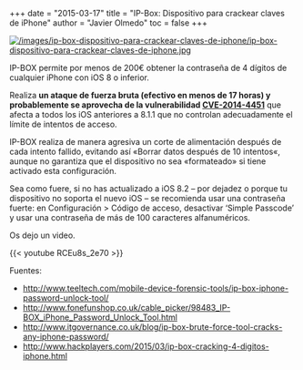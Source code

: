 +++
date = "2015-03-17"
title = "IP-Box: Dispositivo para crackear claves de iPhone"
author = "Javier Olmedo"
toc = false
+++

[![/images/ip-box-dispositivo-para-crackear-claves-de-iphone/ip-box-dispositivo-para-crackear-claves-de-iphone.jpg](/images/ip-box-dispositivo-para-crackear-claves-de-iphone/ip-box-dispositivo-para-crackear-claves-de-iphone_banner.jpg)](/images/ip-box-dispositivo-para-crackear-claves-de-iphone/ip-box-dispositivo-para-crackear-claves-de-iphone_banner.jpg)

IP-BOX permite por menos de 200€ obtener la contraseña de 4 dígitos de cualquier iPhone con iOS 8 o inferior.

Realiza **un ataque de fuerza bruta (efectivo en menos de 17 horas) y probablemente se aprovecha de la vulnerabilidad [CVE-2014-4451](https://cve.mitre.org/cgi-bin/cvename.cgi?name=CVE-2014-4451)** que afecta a todos los iOS anteriores a 8.1.1 que no controlan adecuadamente el límite de intentos de acceso.

IP-BOX realiza de manera agresiva un corte de alimentación después de cada intento fallido, evitando así «Borrar datos después de 10 intentos«, aunque no garantiza que el dispositivo no sea «formateado» si tiene activado esta configuración.

Sea como fuere, si no has actualizado a iOS 8.2 – por dejadez o porque tu dispositivo no soporta el nuevo iOS – se recomienda usar una contraseña fuerte: en Configuración > Código de acceso, desactivar ‘Simple Passcode’ y usar una contraseña de más de 100 caracteres alfanuméricos.

Os dejo un video.

{{< youtube RCEu8s_2e70 >}}

Fuentes:

- http://www.teeltech.com/mobile-device-forensic-tools/ip-box-iphone-password-unlock-tool/
- http://www.fonefunshop.co.uk/cable_picker/98483_IP-BOX_iPhone_Password_Unlock_Tool.html
- http://www.itgovernance.co.uk/blog/ip-box-brute-force-tool-cracks-any-iphone-password/
- http://www.hackplayers.com/2015/03/ip-box-cracking-4-digitos-iphone.html